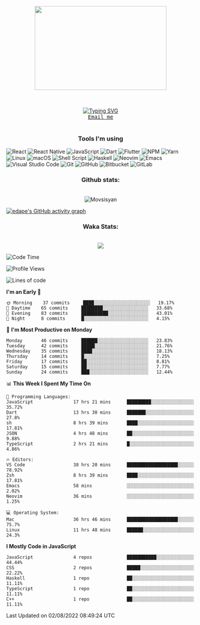 <div align="center"><kbd><img src="https://c.tenor.com/76XxFDBUu48AAAAC/frustrated-mad.gif" width="352" height="224"/></kbd></div>
&nbsp;

<div align="center" style="margin-top: 30px;">
<a href="https://git.io/typing-svg"><img src="https://readme-typing-svg.herokuapp.com?duration=7000&color=EBCB8B&background=3B4252F4&vCenter=true&width=600&lines=Hi+);I%E2%80%99m+interested+in+coding%2C+reading%2C+music%2C+apes;currently+working+as+a+React+Native+developer;looking+to+collaborate+on+React%2FJS%2FElectron%2FReact+Native%2FDart+project;Also+I'm+big+fan+of+Neovim%2C+Tmux%2C++Xmonad+and+all+Linux+stuff;Running+Arch+Linux+with+Xmonad+on+my+mobile+workstation;You+can+reach+me+by+an+email+below" alt="Typing SVG" /></a>
</div>


<div align="center">
<kbd>
  <a href ="edmondavetisyanw@gmail.com">
  Email me
</a>
</kbd>
  </div>
  &nbsp;
  <div align="center">
  <h3> Tools I'm using </h3>
  </div>
  
  ![React](https://img.shields.io/badge/react-%2320232a.svg?style=for-the-badge&logo=react&logoColor=%2361DAFB)
  ![React Native](https://img.shields.io/badge/react_native-%2320232a.svg?style=for-the-badge&logo=react&logoColor=%2361DAFB)
  ![JavaScript](https://img.shields.io/badge/javascript-%23323330.svg?style=for-the-badge&logo=javascript&logoColor=%23F7DF1E)
  ![Dart](https://img.shields.io/badge/dart-%230175C2.svg?style=for-the-badge&logo=dart&logoColor=white)
  ![Flutter](https://img.shields.io/badge/Flutter-%2302569B.svg?style=for-the-badge&logo=Flutter&logoColor=white)
  ![NPM](https://img.shields.io/badge/NPM-%23000000.svg?style=for-the-badge&logo=npm&logoColor=white)
  ![Yarn](https://img.shields.io/badge/yarn-%232C8EBB.svg?style=for-the-badge&logo=yarn&logoColor=white)
  ![Linux](https://img.shields.io/badge/Linux-FCC624?style=for-the-badge&logo=linux&logoColor=black)
  ![macOS](https://img.shields.io/badge/mac%20os-000000?style=for-the-badge&logo=macos&logoColor=F0F0F0)
  ![Shell Script](https://img.shields.io/badge/shell_script-%23121011.svg?style=for-the-badge&logo=gnu-bash&logoColor=white)
  ![Haskell](https://img.shields.io/badge/Haskell-5e5086?style=for-the-badge&logo=haskell&logoColor=white)
  ![Neovim](https://img.shields.io/badge/NeoVim-%2357A143.svg?&style=for-the-badge&logo=neovim&logoColor=white)
  ![Emacs](https://img.shields.io/badge/Emacs-%237F5AB6.svg?&style=for-the-badge&logo=gnu-emacs&logoColor=white)
  ![Visual Studio Code](https://img.shields.io/badge/Visual%20Studio%20Code-0078d7.svg?style=for-the-badge&logo=visual-studio-code&logoColor=white)
  ![Git](https://img.shields.io/badge/git-%23F05033.svg?style=for-the-badge&logo=git&logoColor=white)
  ![GitHub](https://img.shields.io/badge/github-%23121011.svg?style=for-the-badge&logo=github&logoColor=white)
  ![Bitbucket](https://img.shields.io/badge/bitbucket-%230047B3.svg?style=for-the-badge&logo=bitbucket&logoColor=white)
  ![GitLab](https://img.shields.io/badge/gitlab-%23181717.svg?style=for-the-badge&logo=gitlab&logoColor=white)
<div align="center">
  <h3>Github stats:</h3>
  <br>
  <img align="center" src="https://github-readme-streak-stats.herokuapp.com/?user=edavetisyan&theme=dark" alt="Movsisyan" />
</div>

[![edape's GitHub activity graph](https://activity-graph.herokuapp.com/graph?username=edavetisyan&&theme=xcode)](https://github.com/edavetisyan)

<div align="center">
  <h3>Waka Stats:</h3>
  <br>
  <img src="https://github-readme-stats.vercel.app/api/wakatime?username=edape&theme=dark&layout=compact"></img>
</div>


<!--START_SECTION:waka-->
![Code Time](http://img.shields.io/badge/Code%20Time-0%20secs-blue)

![Profile Views](http://img.shields.io/badge/Profile%20Views-290-blue)

![Lines of code](https://img.shields.io/badge/From%20Hello%20World%20I%27ve%20Written-2%20Million%20lines%20of%20code-blue)

**I'm an Early 🐤** 

```text
🌞 Morning    37 commits     ████░░░░░░░░░░░░░░░░░░░░░   19.17% 
🌆 Daytime    65 commits     ████████░░░░░░░░░░░░░░░░░   33.68% 
🌃 Evening    83 commits     ██████████░░░░░░░░░░░░░░░   43.01% 
🌙 Night      8 commits      █░░░░░░░░░░░░░░░░░░░░░░░░   4.15%

```
📅 **I'm Most Productive on Monday** 

```text
Monday       46 commits     ██████░░░░░░░░░░░░░░░░░░░   23.83% 
Tuesday      42 commits     █████░░░░░░░░░░░░░░░░░░░░   21.76% 
Wednesday    35 commits     ████░░░░░░░░░░░░░░░░░░░░░   18.13% 
Thursday     14 commits     █░░░░░░░░░░░░░░░░░░░░░░░░   7.25% 
Friday       17 commits     ██░░░░░░░░░░░░░░░░░░░░░░░   8.81% 
Saturday     15 commits     ██░░░░░░░░░░░░░░░░░░░░░░░   7.77% 
Sunday       24 commits     ███░░░░░░░░░░░░░░░░░░░░░░   12.44%

```


📊 **This Week I Spent My Time On** 

```text
💬 Programming Languages: 
JavaScript               17 hrs 21 mins      █████████░░░░░░░░░░░░░░░░   35.72% 
Dart                     13 hrs 30 mins      ███████░░░░░░░░░░░░░░░░░░   27.8% 
sh                       8 hrs 39 mins       ████░░░░░░░░░░░░░░░░░░░░░   17.81% 
JSON                     4 hrs 48 mins       ██░░░░░░░░░░░░░░░░░░░░░░░   9.88% 
TypeScript               2 hrs 21 mins       █░░░░░░░░░░░░░░░░░░░░░░░░   4.86%

🔥 Editors: 
VS Code                  38 hrs 20 mins      ███████████████████░░░░░░   78.92% 
Zsh                      8 hrs 39 mins       ████░░░░░░░░░░░░░░░░░░░░░   17.81% 
Emacs                    58 mins             ░░░░░░░░░░░░░░░░░░░░░░░░░   2.02% 
Neovim                   36 mins             ░░░░░░░░░░░░░░░░░░░░░░░░░   1.25%

💻 Operating System: 
Mac                      36 hrs 46 mins      ███████████████████░░░░░░   75.7% 
Linux                    11 hrs 48 mins      ██████░░░░░░░░░░░░░░░░░░░   24.3%

```

**I Mostly Code in JavaScript** 

```text
JavaScript               4 repos             ███████████░░░░░░░░░░░░░░   44.44% 
CSS                      2 repos             █████░░░░░░░░░░░░░░░░░░░░   22.22% 
Haskell                  1 repo              ██░░░░░░░░░░░░░░░░░░░░░░░   11.11% 
TypeScript               1 repo              ██░░░░░░░░░░░░░░░░░░░░░░░   11.11% 
C++                      1 repo              ██░░░░░░░░░░░░░░░░░░░░░░░   11.11%

```



 Last Updated on 02/08/2022 08:49:24 UTC
<!--END_SECTION:waka-->
